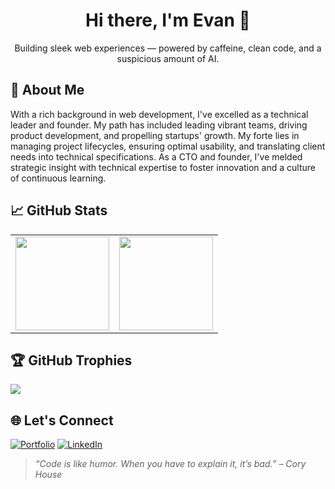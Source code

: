 <h1 align="center">Hi there, I'm Evan 👋</h1>
<p align="center">Building sleek web experiences — powered by caffeine, clean code, and a suspicious amount of AI.</p>

## 🧠 About Me

With a rich background in web development, I've excelled as a technical leader and founder. My path has included leading vibrant teams, driving product development, and propelling startups' growth. My forte lies in managing project lifecycles, ensuring optimal usability, and translating client needs into technical specifications. As a CTO and founder, I've melded strategic insight with technical expertise to foster innovation and a culture of continuous learning.

## 📈 GitHub Stats

<table>
  <tr>
    <td>
      <img src="https://github-readme-stats.vercel.app/api?username=skoulix&theme=dark&hide_border=false&include_all_commits=false&count_private=false" height="150" />
    </td>
    <td>
      <img src="https://nirzak-streak-stats.vercel.app/?user=skoulix&theme=dark&hide_border=false" height="150" />
    </td>
  </tr>
</table>

## 🏆 GitHub Trophies

<img src="https://github-profile-trophy.vercel.app/?username=skoulix&theme=onedark&no-frame=true&no-bg=true&margin-w=15" />

## 🌐 Let's Connect

[![Portfolio](https://img.shields.io/badge/Portfolio-000000?style=for-the-badge&logo=firefox&logoColor=white)](https://seapixel.com)
[![LinkedIn](https://img.shields.io/badge/LinkedIn-0077B5?style=for-the-badge&logo=linkedin&logoColor=white)](https://linkedin.com/in/evan-skoulikaritis)

> _“Code is like humor. When you have to explain it, it’s bad.” – Cory House_
